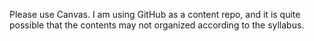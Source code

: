 Please use Canvas. I am using GitHub as a content repo, and it is quite possible that the contents may not organized according to the syllabus.

